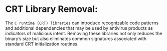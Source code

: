 # CRT Library Removal:
The `C runtime (CRT) libraries` can introduce recognizable code patterns and additional dependencies that may be used by antivirus products as indicators of malicious intent. Removing these libraries not only reduces the binary’s size but also eliminates common signatures associated with standard CRT initialization routines.